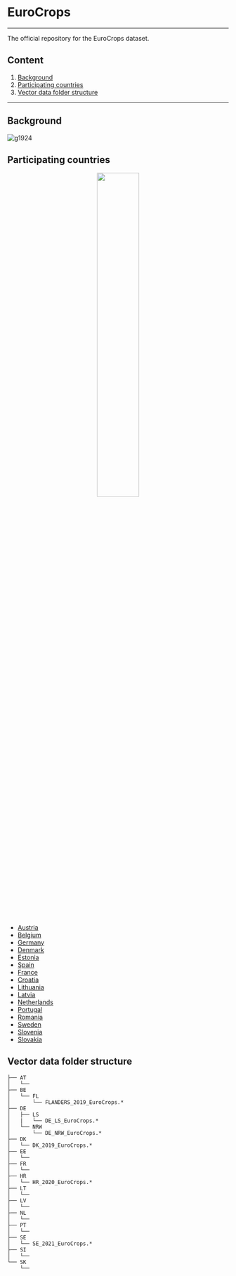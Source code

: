 # EuroCrops
***
The official repository for the EuroCrops dataset.



## Content

1. [Background](#background)
2. [Participating countries](#participating_countries)
3. [Vector data folder structure](#folder_structure)

***
## Background <a name="background"></a>
![g1924](https://user-images.githubusercontent.com/22978370/158154235-06794acb-d163-447e-80ca-16e9cd60f11c.png)

## Participating countries <a name="participating_countries"></a>
<p align="center"><img width=43.5% src="https://user-images.githubusercontent.com/22978370/157669864-2d5d0df7-1fb0-40b6-ace3-a625cfef6195.png"></p>

- [Austria](https://github.com/maja601/EuroCrops/wiki/Austria)
- [Belgium](https://github.com/maja601/EuroCrops/wiki/Belgium)
- [Germany](https://github.com/maja601/EuroCrops/wiki/Germany)
- [Denmark](https://github.com/maja601/EuroCrops/wiki/Denmark)
- [Estonia](https://github.com/maja601/EuroCrops/wiki/Estonia)
- [Spain](https://github.com/maja601/EuroCrops/wiki/Spain)
- [France](https://github.com/maja601/EuroCrops/wiki/France)
- [Croatia](https://github.com/maja601/EuroCrops/wiki/Croatia)
- [Lithuania](https://github.com/maja601/EuroCrops/wiki/Lithuania)
- [Latvia](https://github.com/maja601/EuroCrops/wiki/Latvia)
- [Netherlands](https://github.com/maja601/EuroCrops/wiki/Netherlands)
- [Portugal](https://github.com/maja601/EuroCrops/wiki/Portugal)
- [Romania](https://github.com/maja601/EuroCrops/wiki/Romania)
- [Sweden](https://github.com/maja601/EuroCrops/wiki/Sweden)
- [Slovenia](https://github.com/maja601/EuroCrops/wiki/Slovenia)
- [Slovakia](https://github.com/maja601/EuroCrops/wiki/Slovakia)


## Vector data folder structure <a name="folder_structure"></a>
```
├── AT
│   └── 
├── BE
│   └── FL
│       └── FLANDERS_2019_EuroCrops.*
├── DE
│   ├── LS
│   |   └── DE_LS_EuroCrops.*
│   └── NRW
│       └── DE_NRW_EuroCrops.*
├── DK
│   └── DK_2019_EuroCrops.*
├── EE
│   └── 
├── FR
│   └── 
├── HR
│   └── HR_2020_EuroCrops.*
├── LT
│   └── 
├── LV
│   └── 
├── NL
│   └── 
├── PT
│   └── 
├── SE
│   └── SE_2021_EuroCrops.*
├── SI
│   └── 
└── SK
    └──
```
